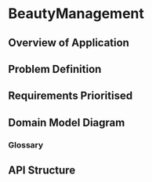 # BeautyManagement

## Overview of Application

## Problem Definition

## Requirements Prioritised

## Domain Model Diagram

### Glossary

## API Structure